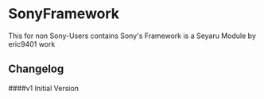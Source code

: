 # SonyFramework
This for non Sony-Users contains Sony's Framework is a Seyaru Module by eric9401 work

## Changelog
####v1 Initial Version

